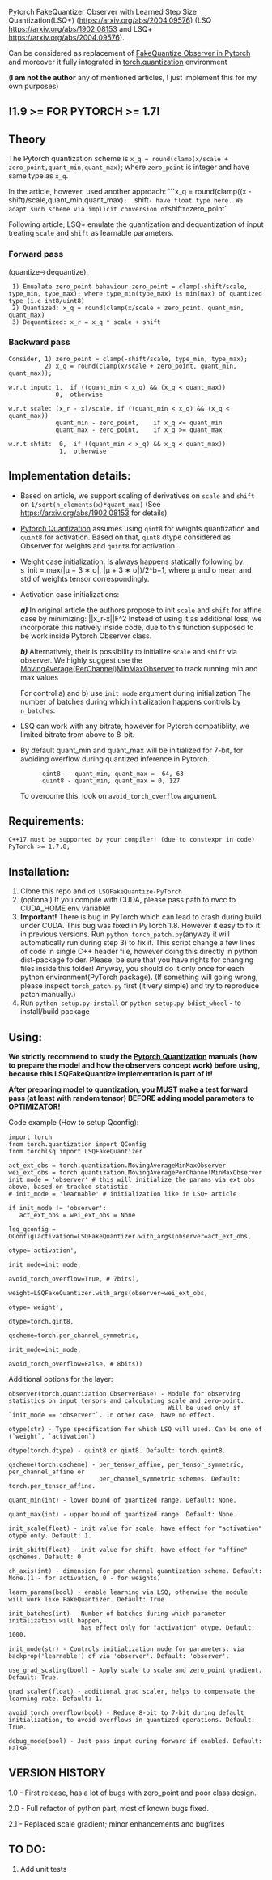 Pytorch FakeQuantizer Observer with Learned Step Size Quantization(LSQ+) (https://arxiv.org/abs/2004.09576)
 (LSQ  https://arxiv.org/abs/1902.08153 and LSQ+ https://arxiv.org/abs/2004.09576).
 
 Can be considered as replacement of [FakeQuantize Observer in Pytorch](https://pytorch.org/docs/stable/torch.quantization.html#torch.quantization.FakeQuantize) and moreover it fully integrated in [torch.quantization](https://pytorch.org/docs/stable/quantization.html) environment

(**I am not the author** any of mentioned articles, I just implement this for my own purposes)
## !1.9 >= FOR PYTORCH >= 1.7! ##

## Theory
 
The Pytorch quantization scheme is `x_q = round(clamp(x/scale + zero_point,quant_min,quant_max)`; 
                                         where `zero_point` is integer and have same type as `x_q`.
            
In the article, however, used another approach: ```x_q = round(clamp((x - shift)/scale,quant_min,quant_max)`; 
`shift` - have float type here. We adapt such scheme via implicit conversion of `shift` to `zero_point`
            
Following article, LSQ+ emulate the quantization and dequantization of input treating `scale` and `shift` as learnable parameters.

### Forward pass
  (quantize->dequantize):
  
     1) Emualate zero_point behaviour zero_point = clamp(-shift/scale, type_min, type_max); where type_min(type_max) is min(max) of quantized type (i.e int8/uint8)
     2) Quantized: x_q = round(clamp(x/scale + zero_point, quant_min, quant_max)
     3) Dequantized: x_r = x_q * scale + shift

### Backward pass  

    Consider, 1) zero_point = clamp(-shift/scale, type_min, type_max);
              2) x_q = round(clamp(x/scale + zero_point, quant_min, quant_max));

    w.r.t input: 1,  if ((quant_min < x_q) && (x_q < quant_max))
                 0,  otherwise

    w.r.t scale: (x_r - x)/scale, if ((quant_min < x_q) && (x_q < quant_max)) 
                 quant_min - zero_point,    if x_q <= quant_min
                 quant_max - zero_point,    if x_q >= quant_max

    w.r.t shfit:  0,  if ((quant_min < x_q) && x_q < quant_max))
                  1,  otherwise

## Implementation details:

* Based on article, we support scaling of derivatives on `scale` and `shift` on `1/sqrt(n_elements(x)*quant_max)`
  (See https://arxiv.org/abs/1902.08153 for details)


* [Pytorch Quantization](https://pytorch.org/docs/stable/quantization.html) assumes using `qint8` for weights quantization and `quint8` for activation.
   Based on that, `qint8` dtype considered as Observer for weights and `quint8` for activation.

  
  
* Weight case initialization:
        Is always happens statically following by:
            s_init = max(|µ − 3 ∗ σ|, |µ + 3 ∗ σ|)/2^b−1, 
                     where µ and σ  mean and std of weights tensor correspondingly.
                     
                     
* Activation case initializations:

  ***a)*** In original article the authors propose to init `scale` and `shift` for affine case by minimizing: ||x_r-x||F^2
           Instead of using it as additional loss, we incorporate this natively inside code,
           due to this function supposed to be work inside Pytorch Observer class.
                
  ***b)*** Alternatively, their is possibility to initialize `scale` and `shift` via  observer.
           We highly suggest use the [MovingAverage(PerChannel)MinMaxObserver](https://pytorch.org/docs/stable/torch.quantization.html#torch.quantization.MovingAverageMinMaxObserver) to track running min and max values
                
  For control a) and b) use `init_mode` argument during initialization 
  The number of batches during which initialization happens controls by `n_batches`.

* LSQ can work with any bitrate, however for Pytorch compatiblity, we limited bitrate from above to 8-bit.

  
* By default quant_min and quant_max will be initialized for 7-bit,
   for avoiding overflow during quantized inference in Pytorch.

            qint8  - quant_min, quant_max = -64, 63
            quint8 - quant_min, quant_max = 0, 127
  To overcome this, look on `avoid_torch_overflow` argument.


## Requirements:
    C++17 must be supported by your compiler! (due to constexpr in code)
    PyTorch >= 1.7.0; 

## Installation:
1. Clone this repo and ```cd LSQFakeQuantize-PyTorch```
2. (optional) If you compile with CUDA, please pass path to nvcc to CUDA_HOME env variable!
3. **Important!** There is bug in PyTorch which can lead to crash during build under CUDA.
   This bug was fixed in PyTorch 1.8. However it easy to fix it in previous versions.
   Run ```python torch_patch.py```(anyway it will automatically run during step 3) to fix it.
   This script change a few lines of code in single C++ header file, however doing this directly in python dist-package folder.
   Please, be sure that you have rights for changing files inside this folder!
   Anyway, you should do it only once for each python environment(PyTorch package).
   (If something will going wrong, please inspect ```torch_patch.py``` first (it very simple) and try to reproduce patch manually.)
4. Run ```python setup.py install``` or ```python setup.py bdist_wheel``` - to install/build package

    
## Using:
**We strictly recommend to study the [Pytorch Quantization](https://pytorch.org/docs/stable/quantization.html) manuals (how to prepare the model and how the observers concept work) before using, because this LSQFakeQuantize implementation is part of it!**

**After preparing model to quantization, you MUST make a test forward pass (at least with random tensor) BEFORE adding model parameters to OPTIMIZATOR!**

Code example (How to setup Qconfig):
    
    import torch
    from torch.quantization import QConfig
    from torchlsq import LSQFakeQuantizer
    
    act_ext_obs = torch.quantization.MovingAverageMinMaxObserver
    wei_ext_obs = torch.quantization.MovingAveragePerChannelMinMaxObserver
    init_mode = 'observer' # this will initialize the params via ext_obs above, based on tracked statistic 
    # init_mode = 'learnable' # initialization like in LSQ+ article
    
    if init_mode != 'observer':
       act_ext_obs = wei_ext_obs = None

    lsq_qconfig = QConfig(activation=LSQFakeQuantizer.with_args(observer=act_ext_obs, 
                                                                otype='activation', 
                                                                init_mode=init_mode,
                                                                avoid_torch_overflow=True, # 7bits), 
                          weight=LSQFakeQuantizer.with_args(observer=wei_ext_obs,
                                                            otype='weight',
                                                            dtype=torch.qint8,
                                                            qscheme=torch.per_channel_symmetric,
                                                            init_mode=init_mode,
                                                            avoid_torch_overflow=False, # 8bits))
     


Additional options for the layer:

    observer(torch.quantization.ObserverBase) - Module for observing statistics on input tensors and calculating scale and zero-point.
                                                Will be used only if `init_mode == "observer"`. In other case, have no effect.

    otype(str) - Type specification for which LSQ will used. Can be one of (`weight`, `activation`)

    dtype(torch.dtype) - quint8 or qint8. Default: torch.quint8.

    qscheme(torch.qscheme) - per_tensor_affine, per_tensor_symmetric, per_channel_affine or 
                             per_channel_symmetric schemes. Default: torch.per_tensor_affine.
                             
    quant_min(int) - lower bound of quantized range. Default: None.

    quant_max(int) - upper bound of quantized range. Default: None.

    init_scale(float) - init value for scale, have effect for "activation" otype only. Default: 1.

    init_shift(float) - init value for shift, have effect for "affine" qschemes. Default: 0

    ch_axis(int) - dimension for per channel quantization scheme. Default: None.(1 - for activation, 0 - for weights)

    learn_params(bool) - enable learning via LSQ, otherwise the module will work like FakeQuantizer. Default: True

    init_batches(int) - Number of batches during which parameter initalization will happen,
                        has effect only for "activation" otype. Default: 1000.

    init_mode(str) - Controls initialization mode for parameters: via backprop('learnable') of via 'observer'. Default: 'observer'.

    use_grad_scaling(bool) - Apply scale to scale and zero_point gradient. Default: True.

    grad_scaler(float) - additional grad scaler, helps to compensate the learning rate. Default: 1.

    avoid_torch_overflow(bool) - Reduce 8-bit to 7-bit during default initialization, to avoid overflows in quantized operations. Default: True.

    debug_mode(bool) - Just pass input during forward if enabled. Default: False.
                                                                                  
                                                                                
## VERSION HISTORY
 1.0 - First release, has a lot of bugs with zero_point and poor class design.
 
 2.0 - Full refactor of python part, most of known bugs fixed.
 
 2.1 - Replaced scale gradient; minor enhancements and bugfixes

## TO DO:
  1. Add unit tests

